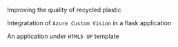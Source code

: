 Improving the quality of recycled plastic  
  
Integratation of `Azure Custom Vision` in a flask application  
  
An application under `HTML5 UP` template  